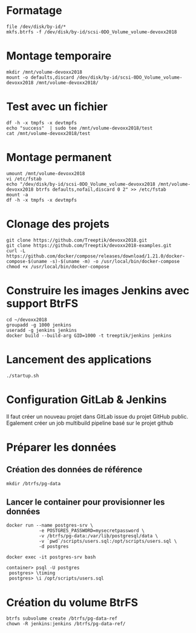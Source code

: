 # Formatage
```
file /dev/disk/by-id/*
mkfs.btrfs -f /dev/disk/by-id/scsi-0DO_Volume_volume-devoxx2018
```
# Montage temporaire
```
mkdir /mnt/volume-devoxx2018
mount -o defaults,discard /dev/disk/by-id/scsi-0DO_Volume_volume-devoxx2018 /mnt/volume-devoxx2018/
```

# Test avec un fichier
```
df -h -x tmpfs -x devtmpfs
echo "success"  | sudo tee /mnt/volume-devoxx2018/test
cat /mnt/volume-devoxx2018/test
```

# Montage permanent
```
umount /mnt/volume-devoxx2018
vi /etc/fstab
echo "/dev/disk/by-id/scsi-0DO_Volume_volume-devoxx2018 /mnt/volume-devoxx2018 btrfs defaults,nofail,discard 0 2" >> /etc/fstab
mount -a
df -h -x tmpfs -x devtmpfs
```

# Clonage des projets
```
git clone https://github.com/Treeptik/devoxx2018.git
git clone https://github.com/Treeptik/devoxx2018-examples.git
curl -L https://github.com/docker/compose/releases/download/1.21.0/docker-compose-$(uname -s)-$(uname -m) -o /usr/local/bin/docker-compose
chmod +x /usr/local/bin/docker-compose
```

# Construire les images Jenkins avec support BtrFS
```
cd ~/devoxx2018
groupadd -g 1000 jenkins
useradd -g jenkins jenkins
docker build --build-arg GID=1000 -t treeptik/jenkins jenkins
```

# Lancement des applications
```
./startup.sh
```

# Configuration GitLab & Jenkins

Il faut créer un nouveau projet dans GitLab issue du projet GitHub public.
Egalement créer un job multibuild pipeline basé sur le projet github

# Préparer les données 

## Création des données de référence

```
mkdir /btrfs/pg-data
```

## Lancer le container pour provisionner les données

```
docker run --name postgres-srv \
			-e POSTGRES_PASSWORD=mysecretpassword \
			-v /btrfs/pg-data:/var/lib/postgresql/data \
			-v `pwd`/scripts/users.sql:/opt/scripts/users.sql \
			-d postgres

docker exec -it postgres-srv bash

container> psql -U postgres
 postgres> \timing
 postgres> \i /opt/scripts/users.sql
```

# Création du volume BtrFS

```
btrfs subvolume create /btrfs/pg-data-ref
chown -R jenkins:jenkins /btrfs/pg-data-ref/
```

